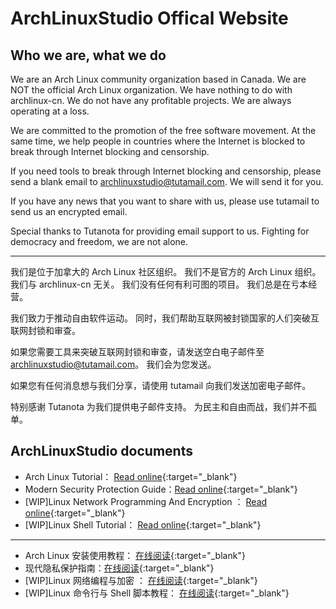 # ArchLinuxStudio Offical Website

## Who we are, what we do

We are an Arch Linux community organization based in Canada. We are NOT the official Arch Linux organization. We have nothing to do with archlinux-cn. We do not have any profitable projects. We are always operating at a loss.

We are committed to the promotion of the free software movement. At the same time, we help people in countries where the Internet is blocked to break through Internet blocking and censorship.

If you need tools to break through Internet blocking and censorship, please send a blank email to archlinuxstudio@tutamail.com. We will send it for you.

If you have any news that you want to share with us, please use tutamail to send us an encrypted email.

Special thanks to Tutanota for providing email support to us. Fighting for democracy and freedom, we are not alone.

---

我们是位于加拿大的 Arch Linux 社区组织。 我们不是官方的 Arch Linux 组织。 我们与 archlinux-cn 无关。 我们没有任何有利可图的项目。 我们总是在亏本经营。

我们致力于推动自由软件运动。 同时，我们帮助互联网被封锁国家的人们突破互联网封锁和审查。

如果您需要工具来突破互联网封锁和审查，请发送空白电子邮件至 archlinuxstudio@tutamail.com。 我们会为您发送。

如果您有任何消息想与我们分享，请使用 tutamail 向我们发送加密电子邮件。

特别感谢 Tutanota 为我们提供电子邮件支持。 为民主和自由而战，我们并不孤单。

## ArchLinuxStudio documents

- Arch Linux Tutorial： [Read online](https://archlinuxstudio.github.io/ArchLinuxTutorial/#/){:target="\_blank"}
- Modern Security Protection Guide：[Read online](https://github.com/ArchLinuxStudio/ModernSecurityProtectionGuide){:target="\_blank"}
- [WIP]Linux Network Programming And Encryption ： [Read online](https://archlinuxstudio.github.io/LinuxNetworkProgrammingAndEncryption/#/){:target="\_blank"}
- [WIP]Linux Shell Tutorial： [Read online](https://archlinuxstudio.github.io/ShellTutorial/#/){:target="\_blank"}

---

- Arch Linux 安装使用教程： [在线阅读](https://archlinuxstudio.github.io/ArchLinuxTutorial/#/){:target="\_blank"}
- 现代隐私保护指南：[在线阅读](https://github.com/ArchLinuxStudio/ModernSecurityProtectionGuide){:target="\_blank"}
- [WIP]Linux 网络编程与加密 ： [在线阅读](https://archlinuxstudio.github.io/LinuxNetworkProgrammingAndEncryption/#/){:target="\_blank"}
- [WIP]Linux 命令行与 Shell 脚本教程： [在线阅读](https://archlinuxstudio.github.io/ShellTutorial/#/){:target="\_blank"}
